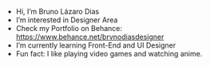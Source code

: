 -  Hi, I’m Bruno Lázaro Dias
-  I’m interested in Designer Area
- Check my Portfolio on Behance: https://www.behance.net/brvnodiasdesigner
-  I’m currently learning Front-End and UI Designer
- Fun fact: I like playing video games and watching anime.
